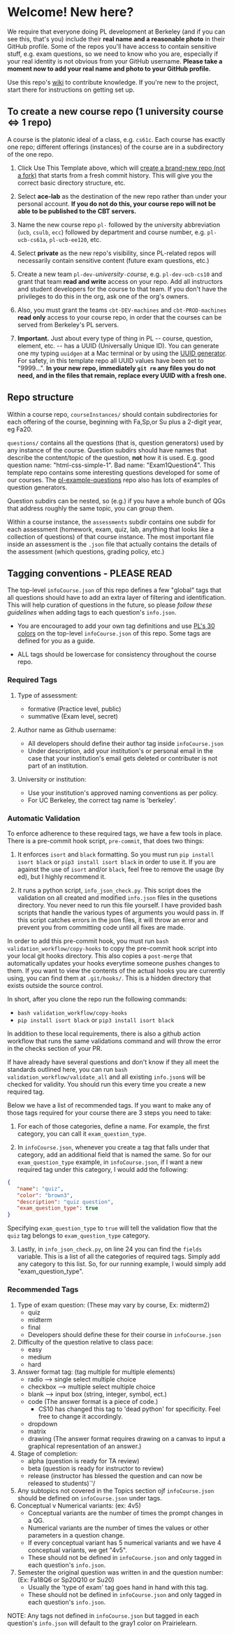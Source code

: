 # Welcome!  New here?

We require that everyone doing PL development at Berkeley (and if you can see this, that's you) include their
**real name and a reasonable photo** in their GitHub profile.  Some of the repos you'll have access to
contain sensitive stuff, e.g. exam questions, so we need to know who you are, especially if your real identity
is not obvious from your GitHub username.  **Please take a moment now to add your real name and photo to your GitHub profile.**

Use this repo's [wiki](https://github.com/ace-lab/pl-ucb-csxxx/wiki)
to contribute knowledge.  If you're new to the project, start there
for instructions on getting set up.

## To create a new course repo (1 university course <=> 1 repo)

A course is the platonic ideal of a class, e.g. `cs61c`.  Each course
has exactly one repo; different offerings (instances) of the course
are in a subdirectory of the one repo.

1. Click Use This Template above, which will [create a brand-new repo (not a
fork)](https://help.github.com/en/github/creating-cloning-and-archiving-repositories/creating-a-repository-from-a-template)
that starts from a fresh commit history.
This will give you the correct basic directory
structure, etc.

2. Select **ace-lab** as the destination of the new repo rather than under your personal
account.  **If you do not do this, your course repo will not
be able to be published to the CBT servers.**

3. Name the new course repo `pl-` followed by the university abbreviation (`ucb`, `csulb`, `ecc`)
followed by department and course number,
e.g. `pl-ucb-cs61a`, `pl-ucb-ee120`, etc.  

4. Select **private** as the new repo's visibility, since PL-related repos will necessarily contain sensitive content (future exam questions, etc.)

5. Create a new team `pl-dev-`_university_`-`_course_, e.g. `pl-dev-ucb-cs10` and grant that team **read and write** access on your repo. Add all instructors and student
developers for the course to that team. If you don't have the privileges to do this in the org, ask one of the org's owners.

5. Also, you must grant the teams `cbt-DEV-machines` and `cbt-PROD-machines` **read only** access to your course repo, in order that the courses can be served from Berkeley's PL servers.

6. **Important.** Just about every type of thing in PL -- course, question, element, etc. -- has a UUID (Universally Unique ID).  You can generate one my typing `uuidgen` at a Mac terminal or by using the [UUID generator](https://www.uuidgenerator.net). For safety, in this template repo all UUID values have been set to "9999...".  **In your new repo, immediately `git rm` any files you do not need, and in the files that remain, replace every UUID with a fresh one.**

## Repo structure

Within a course repo,
`courseInstances/` should contain subdirectories for each offering of
the course, beginning with Fa,Sp,or Su plus a 2-digit year, eg Fa20.

`questions/` contains all the questions (that is, question generators)
used by any instance of the course.  Question subdirs should have names that
describe the content/topic of the question, **not** how it is used.
E.g. good question name: "html-css-simple-1".  Bad name:
"Exam1Question4".  This template repo contains some interesting questions
developed for some of our courses.  The
[pl-example-questions](https://github.com/ace-lab/pl-example-questions)
repo also has lots of examples of question generators.

Question subdirs can be nested, so (e.g.) if you have a whole bunch of
QGs that address roughly the same topic, you can group them.

Within a course instance, the `assessments` subdir contains one subdir
for each assessment (homework, exam, quiz, lab, anything that looks
like a collection of questions) of that course instance.  The most
important file inside an assessment is the `.json` file that actually
contains the details of the assessment (which questions, grading
policy, etc.)

## Tagging conventions - PLEASE READ

The top-level `infoCourse.json` of this repo defines a few "global" tags that all questions should have to add an extra layer of filtering and identification. This will help curation of questions in the future, so please *follow these guidelines* when adding tags to each question's `info.json`.

- You are encouraged to add your own tag definitions and use [PL's 30 colors](https://prairielearn.readthedocs.io/en/latest/course/#colors) on the top-level `infoCourse.json` of this repo. Some tags are defined for you as a guide.

- ALL tags should be lowercase for consistency throughout the course repo.

### Required Tags

1. Type of assessment:
   - formative (Practice level, public)
   - summative (Exam level, secret)

2. Author name as Github username:
   - All developers should define their author tag inside `infoCourse.json`
   - Under description, add your institution's or personal email in the case that your institution's email gets deleted or contributer is not part of an institution.

3. University or institution:
   - Use your institution's approved naming conventions as per policy.
   - For UC Berkeley, the correct tag name is 'berkeley'.

### Automatic Validation

To enforce adherence to these required tags, we have a few tools in place. There is a pre-commit hook script, `pre-commit`, that does two things:

1. It enforces `isort` and `black` formatting. So you must run `pip install isort black` or `pip3 install isort black` in order to use it. If you are against the use of `isort` and/or `black`, feel free to remove the usage (by ed), but I highly recommend it.

2. It runs a python script, `info_json_check.py`. This script does the validation on all created and modified `info.json` files in the qusetions directory. You never need to run this file yourself. I have provided bash scripts that handle the various types of arguments you would pass in. If this script catches errors in the json files, it will throw an error and prevent you from committing code until all fixes are made.

In order to add this pre-commit hook, you must run `bash validation_workflow/copy-hooks` to copy the pre-commit hook script into your local git hooks directory. This also copies a `post-merge` that automatically updates your hooks everytime someone pushes changes to them. If you want to view the contents of the actual hooks you are currently using, you can find them at `.git/hooks/`. This is a hidden directory that exists outside the source control.

In short, after you clone the repo run the following commands:
- `bash validation_workflow/copy-hooks`
- `pip install isort black` or `pip3 install isort black`

In addition to these local requirements, there is also a github action workflow that runs the same validations command and will throw the error in the checks section of your PR.

If have already have several questions and don't know if they all meet the standards outlined here, you can run `bash validation_workflow/validate_all` and all existing `info.json`s will be checked for validity. You should run this every time you create a new required tag.

Below we have a list of recommended tags. If you want to make any of those tags required for your course there are 3 steps you need to take:

1. For each of those categories, define a name. For example, the first category, you can call it `exam_question_type`.

2. In `infoCourse.json`, whenever you create a tag that falls under that category, add an additional field that is named the same. So for our `exam_question_type` example, in `infoCourse.json`, if I want a new required tag under this category, I would add the following:

```json
{
   "name": "quiz",
   "color": "brown3",
   "description": "quiz question",
   "exam_question_type": true
}
```
Specifying `exam_question_type` to `true` will tell the validation flow that the `quiz` tag belongs to `exam_question_type` category.

3. Lastly, in `info_json_check.py`, on line 24 you can find the `fields` variable. This is a list of all the categories of required tags. Simply add any category to this list. So, for our running example, I would simply add "exam_question_type".

### Recommended Tags

1. Type of exam question: (These may vary by course, Ex: midterm2)
   - quiz
   - midterm
   - final
   - Developers should define these for their course in `infoCourse.json`
2. Difficulty of the question relative to class pace:
   - easy
   - medium
   - hard
3. Answer format tag: (tag multiple for multiple elements)
   - radio --> single select multiple choice
   - checkbox --> multiple select multiple choice
   - blank --> input box (string, integer, symbol, ect.)
   - code (The answer format is a piece of code.)
     - CS10 has changed this tag to 'dead python' for specificity. Feel free to change it accordingly.
   - dropdown
   - matrix
   - drawing (The answer format requires drawing on a canvas to input a graphical representation of an answer.)
4. Stage of completion:
   - alpha (question is ready for TA review)
   - beta (question is ready for instructor to review)
   - release (instructor has blessed the question and can now be released to students)`'/
5. Any subtopics not covered in the Topics section ojf `infoCourse.json` should be defined on `infoCourse.json` under tags.
6. Conceptual v Numerical variants: (ex: 4v5)
   - Conceptual variants are the number of times the prompt changes in a QG.
   - Numerical variants are the number of times the values or other parameters in a question change.
   - If every conceptual variant has 5 numerical variants and we have 4 conceptual variants, we get "4v5".
   - These should not be defined in `infoCourse.json` and only tagged in each question's `info.json`.
7. Semester the original question was written in and the question number: (Ex: Fa18Q6 or Sp20Q10 or Su20)
   - Usually the 'type of exam' tag goes hand in hand with this tag.
   - These should not be defined in `infoCourse.json` and only tagged in each question's `info.json`.

NOTE: Any tags not defined in `infoCourse.json` but tagged in each question's `info.json` will default to the gray1 color on Prairielearn.
